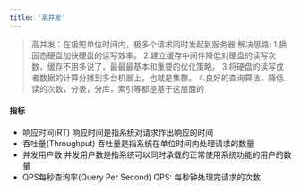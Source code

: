 ```yaml
---
title: '高并发'
---
```


> 高并发：在极短单位时间内，极多个请求同时发起到服务器
解决思路:
1.换固态硬盘加快硬盘的读写效率。
2.建立缓存中间件降低对硬盘的读写次数，缓存不用多说了，最最最基本和重要的优化策略。
3.将硬盘的读写或者数据的计算分摊到多台机器上，也就是集群。
4.良好的查询算法，降低读的次数，分表，分库，索引等都是基于这层面的

#### 指标
* 响应时间(RT)
响应时间是指系统对请求作出响应的时间
* 吞吐量(Throughput)
吞吐量是指系统在单位时间内处理请求的数量
* 并发用户数
并发用户数是指系统可以同时承载的正常使用系统功能的用户的数量
* QPS每秒查询率(Query Per Second)
QPS: 每秒钟处理完请求的次数